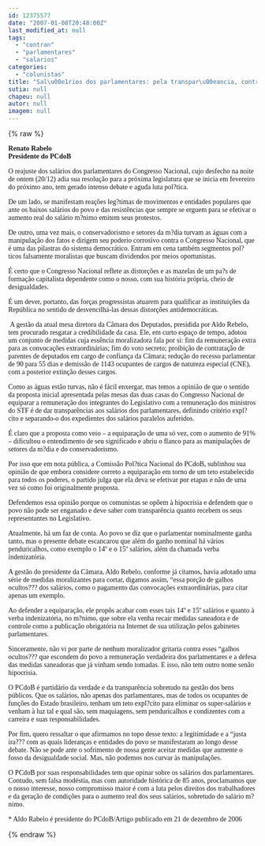 ```yaml
---
id: 12375577
date: "2007-01-08T20:48:00Z"
last_modified_at: null
tags:
  - "contran"
  - "parlamentares"
  - "salarios"
categories:
  - "colunistas"
title: "Sal\u00e1rios dos parlamentares: pela transpar\u00eancia, contra a hipocrisia."
sutia: null
chapeu: null
autor: null
imagem: null
---
```

{% raw %}
<p><P><FONT face=Verdana><STRONG>Renato Rabelo<BR>Presidente do PCdoB</STRONG></FONT></P></p>
<p><P><FONT face=Verdana>O reajuste dos salários dos parlamentares do Congresso Nacional, cujo desfecho na noite de ontem (20/12) adia sua resolução para a próxima legislatura que se inicia em fevereiro do próximo ano, tem gerado intenso debate e aguda luta pol?tica. </FONT></P></p>
<p><P><FONT face=Verdana>De um lado, se manifestam reações leg?timas de movimentos e entidades populares que ante os baixos salários do povo e das resistências que sempre se erguem para se efetivar o aumento real do salário m?nimo emitem seus protestos. </FONT></P></p>
<p><P><FONT face=Verdana>De outro, uma vez mais, o conservadorismo e setores da m?dia turvam as águas com a manipulação dos fatos e dirigem seu poderio corrosivo contra o Congresso Nacional, que é uma das pilastras do sistema democrático. Entram em cena também segmentos pol?ticos falsamente moralistas que buscam dividendos por meios oportunistas.</FONT></P></p>
<p><P><FONT face=Verdana>É certo que o Congresso Nacional reflete as distorções e as mazelas de um pa?s de formação capitalista dependente como o nosso, com sua história própria, cheio de desigualdades. </FONT></P></p>
<p><P><FONT face=Verdana>É um dever, portanto, das forças progressistas atuarem para qualificar as instituições da República no sentido de desvencilhá-las dessas distorções antidemocráticas.</FONT></P></p>
<p><P><FONT face=Verdana>&nbsp;A gestão da atual mesa diretora da Câmara dos Deputados, presidida por Aldo Rebelo, tem procurado resgatar a credibilidade da casa. Ele, em curto espaço de tempo, adotou um conjunto de medidas cuja essência moralizadora fala por si: fim da remuneração extra para as convocações extraordinárias; fim do voto secreto; proibição de contratação de parentes de deputados em cargo de confiança da Câmara; redução do recesso parlamentar de 90 para 55 dias e demissão de 1143 ocupantes de cargos de natureza especial (CNE), com a posterior extinção desses cargos.</FONT></P></p>
<p><P><FONT face=Verdana>Como as águas estão turvas, não é fácil enxergar, mas temos a opinião de que o sentido da proposta inicial apresentada pelas mesas das duas casas do Congresso Nacional de equiparar a remuneração dos integrantes do Legislativo com a remuneração dos ministros do STF é de dar transparências aos salários dos parlamentares, definindo critério expl?cito e separando-o dos expedientes dos salários paralelos auferidos. </FONT></P></p>
<p><P><FONT face=Verdana>É claro que a proposta como veio – a equiparação de uma só vez, com o aumento de 91% – dificultou o entendimento de seu significado e abriu o flanco para as manipulações de setores da m?dia e do conservadorismo. </FONT></P></p>
<p><P><FONT face=Verdana>Por isso que em nota pública, a Comissão Pol?tica Nacional do PCdoB, sublinhou sua opinião de que embora considere correto a equiparação em torno de um teto estabelecido para todos os poderes, o partido julga que ela deva se efetivar por etapas e não de uma vez só como foi originalmente proposta.</FONT></P></p>
<p><P><FONT face=Verdana>Defendemos essa opinião porque os comunistas se opõem à hipocrisia e defendem que o povo não pode ser enganado e deve saber com transparência quanto recebem os seus representantes no Legislativo.</FONT></P></p>
<p><P><FONT face=Verdana>Atualmente, há um faz de conta. Ao povo se diz que o parlamentar nominalmente ganha tanto, mas o presente debate escancarou que além do ganho nominal há vários penduricalhos, como exemplo o 14º e o 15º salários, além da chamada verba indenizatória.</FONT></P></p>
<p><P><FONT face=Verdana>A gestão do presidente da Câmara, Aldo Rebelo, conforme já citamos, havia adotado uma série de medidas moralizantes para cortar, digamos assim, “essa porção de galhos ocultos??? dos salários, como o pagamento das convocações extraordinárias, para citar apenas um exemplo. </FONT></P></p>
<p><P><FONT face=Verdana>Ao defender a equiparação, ele propôs acabar com esses tais 14º e 15º salários e quanto à verba indenizatória, no m?nimo, que sobre ela venha recair medidas saneadora e de controle como a publicação obrigatória na Internet de sua utilização pelos gabinetes parlamentares.</FONT></P></p>
<p><P><FONT face=Verdana>Sinceramente, não vi por parte de nenhum moralizador gritaria contra esses “galhos ocultos??? que escondem do povo a remuneração verdadeira dos parlamentares e a defesa das medidas saneadoras que já vinham sendo tomadas. E isso, não tem outro nome senão hipocrisia.</FONT></P></p>
<p><P><FONT face=Verdana>O PCdoB é partidário da verdade e da transparência sobretudo na gestão dos bens públicos. Que os salários, não apenas dos parlamentares, mas de todos os ocupantes de funções do Estado brasileiro, tenham um teto expl?cito para eliminar os super-salários e venham à luz tal e qual são, sem maquiagens, sem penduricalhos e condizentes com a carreira e suas responsabilidades.</FONT></P></p>
<p><P><FONT face=Verdana>Por fim, quero ressaltar o que afirmamos no topo desse texto: a legitimidade e a “justa ira??? com as quais lideranças e entidades do povo se manifestaram ao longo desse debate. Não se pode ante o sofrimento de nossa gente aceitar medidas que aumente o fosso da desigualdade social. Mas, não podemos nos curvar às manipulações. </FONT></P></p>
<p><P><FONT face=Verdana>O PCdoB por suas responsabilidades tem que opinar sobre os salários dos parlamentares. Contudo, sem falsa modéstia, mas com autoridade histórica de 85 anos, proclamamos que o nosso interesse, nosso compromisso maior é com a luta pelos direitos dos trabalhadores e da geração de condições para o aumento real dos seus salários, sobretudo do salário m?nimo.</FONT></P></p>
<p><P><FONT face=Verdana>* Aldo Rabelo é presidente do PCdoB/Artigo publicado em 21 de dezembro de 2006</FONT></P> </p>
{% endraw %}